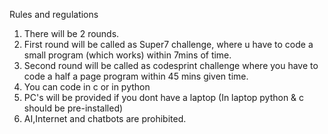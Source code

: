 Rules and regulations 
1) There will be 2 rounds.
2) First round will be called as Super7 challenge, where u have to code a small program (which works) within 7mins of time.
3) Second round will be called as codesprint challenge where you have to code a half a page program within 45 mins given time.
4) You can code in c or in python 
5) PC's will be provided if you dont have a laptop (In laptop python & c should be pre-installed)
6) AI,Internet and chatbots are prohibited.
